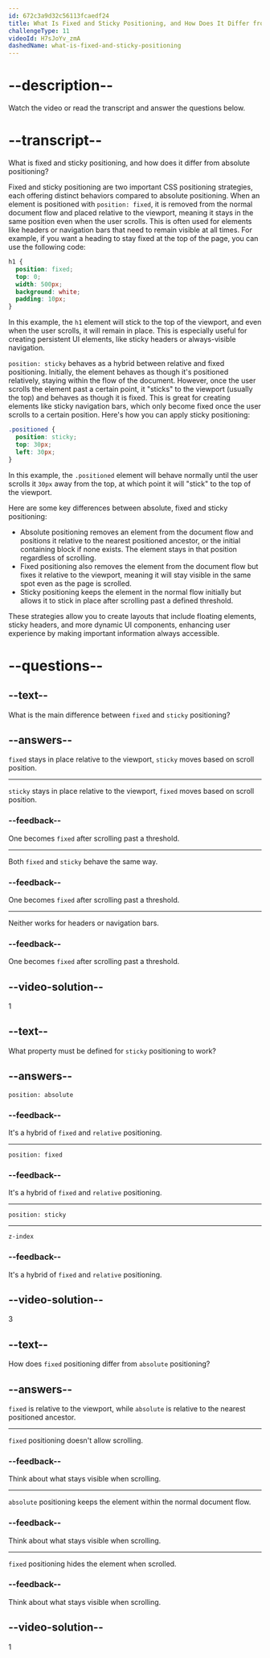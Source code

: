 ```yaml
---
id: 672c3a9d32c56113fcaedf24
title: What Is Fixed and Sticky Positioning, and How Does It Differ from Absolute Positioning?
challengeType: 11
videoId: H7sJoYv_zmA
dashedName: what-is-fixed-and-sticky-positioning
---
```


# --description--

Watch the video or read the transcript and answer the questions below.

# --transcript--

What is fixed and sticky positioning, and how does it differ from absolute positioning?

Fixed and sticky positioning are two important CSS positioning strategies, each offering distinct behaviors compared to absolute positioning. When an element is positioned with `position: fixed`, it is removed from the normal document flow and placed relative to the viewport, meaning it stays in the same position even when the user scrolls. This is often used for elements like headers or navigation bars that need to remain visible at all times. For example, if you want a heading to stay fixed at the top of the page, you can use the following code:

```css
h1 {
  position: fixed;
  top: 0;
  width: 500px;
  background: white;
  padding: 10px;
}
```

In this example, the `h1` element will stick to the top of the viewport, and even when the user scrolls, it will remain in place. This is especially useful for creating persistent UI elements, like sticky headers or always-visible navigation.

`position: sticky` behaves as a hybrid between relative and fixed positioning. Initially, the element behaves as though it's positioned relatively, staying within the flow of the document. However, once the user scrolls the element past a certain point, it "sticks" to the viewport (usually the top) and behaves as though it is fixed. This is great for creating elements like sticky navigation bars, which only become fixed once the user scrolls to a certain position. Here's how you can apply sticky positioning:

```css
.positioned {
  position: sticky;
  top: 30px;
  left: 30px;
}
```

In this example, the `.positioned` element will behave normally until the user scrolls it `30px` away from the top, at which point it will "stick" to the top of the viewport.

Here are some key differences between absolute, fixed and sticky positioning:

- Absolute positioning removes an element from the document flow and positions it relative to the nearest positioned ancestor, or the initial containing block if none exists. The element stays in that position regardless of scrolling.
- Fixed positioning also removes the element from the document flow but fixes it relative to the viewport, meaning it will stay visible in the same spot even as the page is scrolled.
- Sticky positioning keeps the element in the normal flow initially but allows it to stick in place after scrolling past a defined threshold.

These strategies allow you to create layouts that include floating elements, sticky headers, and more dynamic UI components, enhancing user experience by making important information always accessible.

# --questions--

## --text--

What is the main difference between `fixed` and `sticky` positioning?

## --answers--

`fixed` stays in place relative to the viewport, `sticky` moves based on scroll position.

---

`sticky` stays in place relative to the viewport, `fixed` moves based on scroll position.

### --feedback--

One becomes `fixed` after scrolling past a threshold.

---

Both `fixed` and `sticky` behave the same way.

### --feedback--

One becomes `fixed` after scrolling past a threshold.

---

Neither works for headers or navigation bars.

### --feedback--

One becomes `fixed` after scrolling past a threshold.

## --video-solution--

1

## --text--

What property must be defined for `sticky` positioning to work?

## --answers--

`position: absolute`

### --feedback--

It's a hybrid of `fixed` and `relative` positioning.

---

`position: fixed`

### --feedback--

It's a hybrid of `fixed` and `relative` positioning.

---

`position: sticky`

---

`z-index`

### --feedback--

It's a hybrid of `fixed` and `relative` positioning.

## --video-solution--

3

## --text--

How does `fixed` positioning differ from `absolute` positioning?

## --answers--

`fixed` is relative to the viewport, while `absolute` is relative to the nearest positioned ancestor.

---

`fixed` positioning doesn't allow scrolling.

### --feedback--

Think about what stays visible when scrolling.

---

`absolute` positioning keeps the element within the normal document flow.

### --feedback--

Think about what stays visible when scrolling.

---

`fixed` positioning hides the element when scrolled.

### --feedback--

Think about what stays visible when scrolling.

## --video-solution--

1
